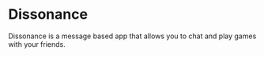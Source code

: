 # Dissonance

Dissonance is a message based app that allows you to chat and play games with your friends.